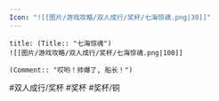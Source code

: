 ```yaml
---
Icon: "![[图片/游戏攻略/双人成行/奖杯/七海惊魂.png|30]]"
---
```

```ad-common-bronze-trophy
title: (Title:: "七海惊魂")
![[图片/游戏攻略/双人成行/奖杯/七海惊魂.png|100]]

(Comment:: "哎哟！帅爆了, 船长！")
```

#双人成行/奖杯 #奖杯 #奖杯/铜
